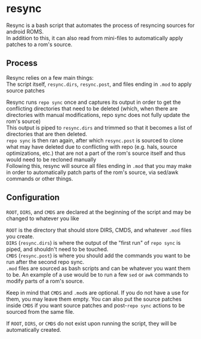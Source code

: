 # resync
Resync is a bash script that automates the process of resyncing sources for android ROMS.  
In addition to this, it can also read from mini-files to automatically apply patches to a rom's source.  

## Process
Resync relies on a few main things:  
The script itself, `resync.dirs`, `resync.post`, and files ending in `.mod` to apply source patches  
  
Resync runs `repo sync` once and captures its output in order to get the conflicting directories that need to be deleted (which, when there are directories with manual modifications, repo sync does not fully update the rom's source)  
This output is piped to `resync.dirs` and trimmed so that it becomes a list of directories that are then deleted.  
`repo sync` is then ran again, after which `resync.post` is sourced to clone what may have deleted due to conflicting with repo (e.g. hals, source optimizations, etc.) that are not a part of the rom's source itself and thus would need to be recloned manually  
Following this, resync will source all files ending in `.mod` that you may make in order to automatically patch parts of the rom's source, via sed/awk commands or other things.  


## Configuration
`ROOT`, `DIRS`, and `CMDS` are declared at the beginning of the script and may be changed to whatever you like  
  
`ROOT` is the directory that should store DIRS, CMDS, and whatever `.mod` files you create.  
`DIRS` (`resync.dirs`) is where the output of the "first run" of `repo sync` is piped, and shouldn't need to be touched.  
`CMDS` (`resync.post`) is where you should add the commands you want to be run after the second repo sync.  
`.mod` files are sourced as bash scripts and can be whatever you want them to be. An example of a use would be to run a few `sed` or `awk` commands to modify parts of a rom's source.  

Keep in mind that `CMDS` and `.mod`s are optional. If you do not have a use for them, you may leave them empty. You can also put the source patches inside `CMDS` if you want source patches and post-`repo sync` actions to be sourced from the same file.  
  
If `ROOT`, `DIRS`, or `CMDS` do not exist upon running the script, they will be automatically created.  
